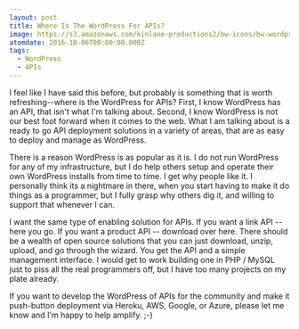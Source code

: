 ```yaml
---
layout: post
title: Where Is The WordPress For APIs?
image: https://s3.amazonaws.com/kinlane-productions2/bw-icons/bw-wordpress.png
atomdate: 2016-10-06T00:00:00.000Z
tags:
  - WordPress
  - APIs
---
```

I feel like I have said this before, but probably is something that is worth refreshing--where is the WordPress for APIs? First, I know WordPress has an API, that isn't what I'm talking about. Second, I know WordPress is not our best foot forward when it comes to the web. What I am talking about is a ready to go API deployment solutions in a variety of areas, that are as easy to deploy and manage as WordPress.

There is a reason WordPress is as popular as it is. I do not run WordPress for any of my infrastructure, but I do help others setup and operate their own WordPress installs from time to time. I get why people like it. I personally think its a nightmare in there, when you start having to make it do things as a programmer, but I fully grasp why others dig it, and willing to support that whenever I can.

I want the same type of enabling solution for APIs. If you want a link API -- here you go. If you want a product API -- download over here. There should be a wealth of open source solutions that you can just download, unzip, upload, and go through the wizard. You get the API and a simple management interface. I would get to work building one in PHP / MySQL just to piss all the real programmers off, but I have too many projects on my plate already.

If you want to develop the WordPress of APIs for the community and make it push-button deployment via Heroku, AWS, Google, or Azure, please let me know and I'm happy to help amplify. ;-)